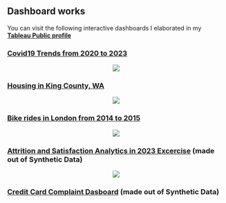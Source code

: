 ## Dashboard works

You can visit the following interactive dashboards I elaborated in my **[Tableau Public profile ](https://public.tableau.com/app/profile/gerard.blanch/vizzes)**

### [Covid19 Trends from 2020 to 2023](https://public.tableau.com/app/profile/gerard.blanch/viz/Covid_11JUL2023_dashboard/Covid19Dashboard)
  <p align="center">
  <img src="https://github.com/GBlanch/Dashboarding/blob/main/assets/covid19_dashboard.png"> 
    
### [Housing in King County, WA](https://public.tableau.com/app/profile/gerard.blanch/viz/HouseSales_May14_to_May15_KingCountyWA/KingCounty_HouseSales)
  <p align="center">
  <img src="https://github.com/GBlanch/Dashboarding/blob/main/assets/housing_dashboard.png"> 

### [Bike rides in London from 2014 to 2015](https://public.tableau.com/app/profile/gerard.blanch/viz/LondonBikeRides_15-16/BikeRidesLondon)
  <p align="center">
  <img src="https://github.com/GBlanch/Dashboarding/blob/main/assets/bikes_dashboard_2.png"> 

### [Attrition and Satisfaction Analytics in 2023 Excercise](https://public.tableau.com/app/profile/gerard.blanch/viz/Attrition_Satisfaction_in_2023_Excercise/HRAnalytics) (made out of Synthetic Data)
  <p align="center">
  <img src="https://github.com/GBlanch/Dashboarding/blob/main/assets/attrition_satisfaction_dashboard.png"> 

### [Credit Card Complaint Dasboard](https://public.tableau.com/app/profile/gerard.blanch/viz/Credit_Card_Complaint_in_USA_y_15_to_21/CreditCardComplaintDasboard) (made out of Synthetic Data)
  <p align="center">
  <img src=""> 

